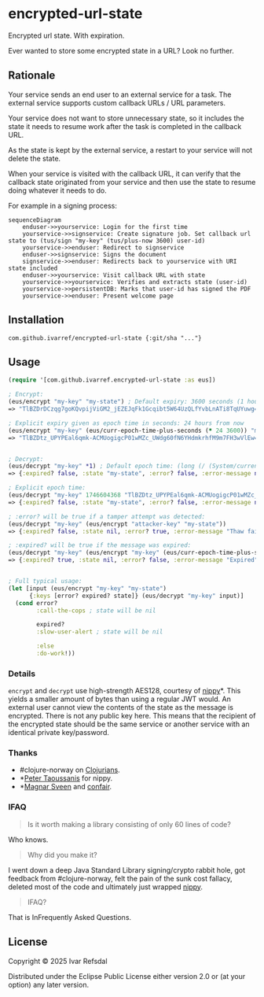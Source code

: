 # encrypted-url-state

Encrypted url state. With expiration.

Ever wanted to store some encrypted state in a URL? Look no further.

## Rationale

Your service sends an end user to an external service for a task.
The external service supports custom callback URLs / URL parameters.

Your service does not want to
store unnecessary state, so it includes the state it needs to resume
work after the task is completed in the callback URL.

As the state is kept by the external service, a restart to your service will
not delete the state.

When your service is visited with the callback URL, it can verify that the callback
state originated from your service and then use the state to resume doing whatever it
needs to do.

For example in a signing process:

```mermaid
sequenceDiagram
    enduser->>yourservice: Login for the first time
    yourservice->>signservice: Create signature job. Set callback url state to (tus/sign "my-key" (tus/plus-now 3600) user-id)
    yourservice->>enduser: Redirect to signservice 
    enduser->>signservice: Signs the document
    signservice->>enduser: Redirects back to yourservice with URI state included
    enduser->>yourservice: Visit callback URL with state
    yourservice->>yourservice: Verifies and extracts state (user-id) 
    yourservice->>persistentDB: Marks that user-id has signed the PDF
    yourservice->>enduser: Present welcome page
```

## Installation

```
com.github.ivarref/encrypted-url-state {:git/sha "..."}
```

## Usage

```clojure
(require '[com.github.ivarref.encrypted-url-state :as eus])

; Encrypt:
(eus/encrypt "my-key" "my-state") ; Default expiry: 3600 seconds (1 hour) from now
=> "TlBZDrDCzqg7goKQvpijViGM2_jEZEJqFk1Gcqibt5W64UzQLfYvbLnATi8TqUYuwg=="

; Explicit expiry given as epoch time in seconds: 24 hours from now
(eus/encrypt "my-key" (eus/curr-epoch-time-plus-seconds (* 24 3600)) "my-state")
=> "TlBZDtz_UPYPEal6qmk-ACMUogigcP01wMZc_UWdg60fN6YHdmkrhfM9m7FH3wVlEw=="


; Decrypt:
(eus/decrypt "my-key" *1) ; Default epoch time: (long (/ (System/currentTimeMillis) 1000))
=> {:expired? false, :state "my-state", :error? false, :error-message nil}

; Explicit epoch time:
(eus/decrypt "my-key" 1746604368 "TlBZDtz_UPYPEal6qmk-ACMUogigcP01wMZc_UWdg60fN6YHdmkrhfM9m7FH3wVlEw==") 
=> {:expired? false, :state "my-state", :error? false, :error-message nil}

; :error? will be true if a tamper attempt was detected:
(eus/decrypt "my-key" (eus/encrypt "attacker-key" "my-state"))
=> {:expired? false, :state nil, :error? true, :error-message "Thaw failed. Possible decryption/decompression error, unfrozen/damaged data, etc."}

; :expired? will be true if the message was expired:
(eus/decrypt "my-key" (eus/encrypt "my-key" (eus/curr-epoch-time-plus-seconds -10) "my-state"))
=> {:expired? true, :state nil, :error? false, :error-message "Expired"}


; Full typical usage:
(let [input (eus/encrypt "my-key" "my-state")
      {:keys [error? expired? state]} (eus/decrypt "my-key" input)]
  (cond error?
        :call-the-cops ; state will be nil

        expired?
        :slow-user-alert ; state will be nil

        :else
        :do-work!))
```

### Details

`encrypt` and `decrypt` use high-strength AES128, courtesy of [nippy](https://github.com/taoensso/nippy/)*.
This yields a smaller amount of bytes than using a regular JWT would. An external user cannot view
the contents of the state as the message is encrypted.
There is not any public key here. This means that the recipient of the encrypted state should be the same service
or another service with an identical private key/password.

### Thanks

* #clojure-norway on [Clojurians](https://clojurians.slack.com).
* \*[Peter Taoussanis](https://www.taoensso.com/) for nippy.
* \*[Magnar Sveen](https://magnars.com/) and [confair](https://github.com/magnars/confair).

### IFAQ

> Is it worth making a library consisting of only 60 lines of code?

Who knows.

> Why did you make it?

I went down a deep Java Standard Library signing/crypto rabbit hole, 
got feedback from #clojure-norway, felt the pain of the sunk cost fallacy,
deleted most of the code and ultimately just wrapped [nippy](https://github.com/taoensso/nippy/).

> IFAQ?

That is InFrequently Asked Questions.

## License

Copyright © 2025 Ivar Refsdal

Distributed under the Eclipse Public License either version 2.0 or (at
your option) any later version.